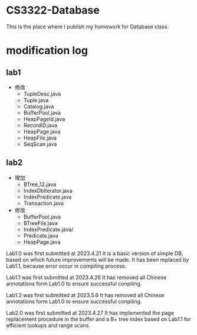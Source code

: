 # CS3322-Database
This is the place where I publish my homework for Database class.

# modification log

## lab1

- 修改
  - TupleDesc.java
   - Tuple.java
   - Catalog.java
   - BufferPool.java
   - HeapPageId.java
  - RecordID.java
  - HeapPage.java
  - HeapFile.java
  - SeqScan.java

## lab2

- 增加
  - BTree_12.java
  - IndexDblterator.java
  - IndexPredicate.java
  - Transaction.java
- 修改
  - BufferPool.java
  - BTreeFile.java
  - IndexPredicate.java/
  - Predicate.java
  - HeapPage.java

Lab1.0 was first submitted at 2023.4.21
It is a basic version of simple DB, based on which future improvements will be made.
It has been replaced by Lab1.1, because error occur in compiling process.

Lab1.1 was first submitted at 2023.4.26
It has removed all Chinese annotations form Lab1.0 to ensure successful conpiling.

Lab1.3 was first submitted at 2023.5.6
It has removed all Chinese annotations form Lab1.0 to ensure successful conpiling.

Lab2.0 was first submitted at 2023.4.27
It has implemented the page replacement procedure in the buffer and a B+ tree index based on Lab1.1 for efficient lookups and range scans.
